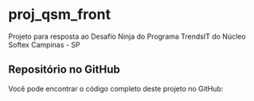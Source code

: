 # proj_qsm_front
Projeto para resposta ao Desafio Ninja do Programa TrendsIT do Núcleo Softex Campinas - SP
## Repositório no GitHub

Você pode encontrar o código completo deste projeto no GitHub:


